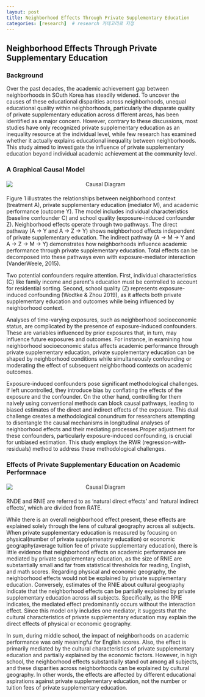 ```yaml
---
layout: post
title: Neighborhood Effects Through Private Supplementary Education
categories: [research]  # research 카테고리로 지정
---
```


## Neighborhood Effects Through Private Supplementary Education

### Background
Over the past decades, the academic achievement gap between neighborhoods in SOuth Korea has steadily widened. To uncover the causes of these educational disparities across neighborhoods, unequal educational quality within neighborhoods, particularly the disparate quality of private supplementary education across different areas, has been identified as a major concern. However, contrary to these discussions, most studies have only recognized private supplementary education as an inequality resource at the individual level, while  few research has examined whether it actually explains educational inequality between neighborhoods. This study aimed to investigate the influence of private supplementary education beyond individual academic achievement at the community level.

### A Graphical Causal Model
<div style="text-align: center; margin: 20px 0;">
  <img src="{{ site.baseurl }}/assets/img/fig1_causal.png" alt="Causal Diagram" style="display: block; margin: 0 auto; max-width: 100%;">
</div>
<p>
Figure 1 illustrates the relationships between neighborhood context (treatment A), private supplementary education (mediator M), and academic performance (outcome Y). The model includes individual characteristics (baseline confounder C) and school quality (exposure-induced confounder Z). Neighborhood effects operate through two pathways. The direct pathway (A → Y and A → Z → Y) shows neighborhood effects independent of private supplementary education. The indirect pathway (A → M → Y and A → Z → M → Y) demonstrates how neighborhoods influence academic performance through private supplementary education. Total effects can be decomposed into these pathways even with exposure-mediator interaction (VanderWeele, 2015).
</p>
<p>
Two potential confounders require attention. First, individual characteristics (C) like family income and parent's education must be controlled to account for residential sorting. Second, school quality (Z) represents exposure-induced confounding (Wodtke & Zhou 2019), as it affects both private supplementary education and outcomes while being influenced by neighborhood context. 
</p>
<p>
Analyses of time-varying exposures, such as neighborhood socioeconomic status, are complicated by the presence of exposure-induced confounders. These are variables influenced by prior exposures that, in turn, may influence future exposures and outcomes. For instance, in examining how neighborhood socioeconomic status affects academic performance through private supplementary education, private supplementary education can be shaped by neighborhood conditions while simultaneously confounding or moderating the effect of subsequent neighborhood contexts on academic outcomes.
</p>
Exposure-induced confounders pose significant methodological challenges. If left uncontrolled, they introduce bias by conflating the effects of the exposure and the confounder. On the other hand, controlling for them naively using conventional methods can block causal pathways, leading to biased estimates of the direct and indirect effects of the exposure. This dual challenge creates a methodological conundrum for researchers attempting to disentangle the causal mechanisms in longitudinal analyses of neighborhood effects and their mediating processes.Proper adjustment for these confounders, particularly exposure-induced confounding, is crucial for unbiased estimation. This study employs the RWR (regression-with-residuals) method to address these methodological challenges.

### Effects of Private Supplementary Education on Academic Performnace

<div style="text-align: center; margin: 20px 0;">
  <img src="{{ site.baseurl }}/assets/img/fig2_med.png" alt="Causal Diagram" style="display: block; margin: 0 auto; max-width: 100%;">
</div>
<p>
RNDE and RNIE are referred to as ‘natural direct effects’ and ‘natural indirect effects’, which are divided from RATE.
</p>
<p>
While there is an overall neighborhood effect present, these effects are explained solely through the lens of cultural geography across all subjects. When private supplementary education is measured by focusing on physical(number of private supplemenatry education) or economic geography(average tuition fee of private supplementary education), there is little evidence that neighborhood effects on academic performance are mediated by private supplementary education, as the size of RNIE are substantially small and far from statistical thresholds for reading, English, and math scores. Regarding physical and economic geography, the neighborhood effects would not be explained by private supplementary education. Conversely, estimates of the RNIE about cultural geography indicate that the neighborhood effects can be partially explained by private supplementary education across all subjects. Specifically, as the RPIE indicates, the mediated effect predominantly occurs without the interaction effect. Since this model only includes one mediator, it suggests that the cultural characteristics of private supplementary education may explain the direct effects of physical or economic geography.
</p>
<p>
In sum, during middle school, the impact of neighborhoods on academic performance was only meaningful for English scores. Also, the effect is primarily mediated by the cultural characteristics of private supplementary education and partially explained by the economic factors. However, in high school, the neighborhood effects substantially stand out among all subjects, and these disparities across neighborhoods can be explained by cultural geography. In other words, the effects are affected by different educational aspirations against private supplementary education, not the number or tuition fees of private supplementary education.
</p>
